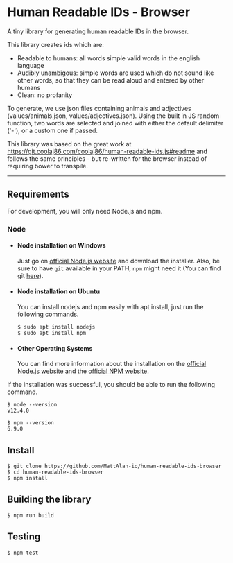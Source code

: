 # Human Readable IDs - Browser

A tiny library for generating human readable IDs in the browser.

This library creates ids which are:
 - Readable to humans: all words simple valid words in the english language
 - Audibly unambigous: simple words are used which do not sound like other words, so that they can be read aloud and entered by other humans
 - Clean: no profanity

To generate, we use json files containing animals and adjectives (values/animals.json, values/adjectives.json). Using the built in JS random function, two words are selected and joined with either the default delimiter ('-'), or a custom one if passed.

This library was based on the great work at https://git.coolaj86.com/coolaj86/human-readable-ids.js#readme and follows the same principles - but re-written for the browser instead of requiring bower to transpile.

---
## Requirements

For development, you will only need Node.js and npm.

### Node
- #### Node installation on Windows

  Just go on [official Node.js website](https://nodejs.org/) and download the installer.
Also, be sure to have `git` available in your PATH, `npm` might need it (You can find git [here](https://git-scm.com/)).

- #### Node installation on Ubuntu

  You can install nodejs and npm easily with apt install, just run the following commands.

      $ sudo apt install nodejs
      $ sudo apt install npm

- #### Other Operating Systems
  You can find more information about the installation on the [official Node.js website](https://nodejs.org/) and the [official NPM website](https://npmjs.org/).

If the installation was successful, you should be able to run the following command.

    $ node --version
    v12.4.0

    $ npm --version
    6.9.0

## Install

    $ git clone https://github.com/MattAlan-io/human-readable-ids-browser
    $ cd human-readable-ids-browser
    $ npm install

## Building the library

    $ npm run build

## Testing

    $ npm test
